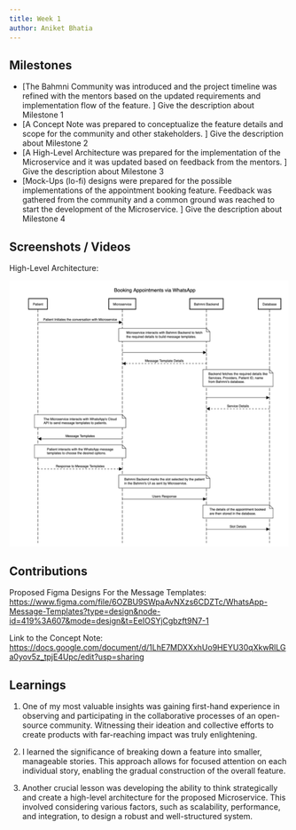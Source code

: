```yaml
---
title: Week 1
author: Aniket Bhatia   
---
```


## Milestones
- [The Bahmni Community was introduced and the project timeline was refined with the mentors based on the updated requirements and implementation flow of the feature. ] Give the description about Milestone 1
- [A Concept Note was prepared to conceptualize the feature details and scope for the community and other stakeholders. ] Give the description about Milestone 2
- [A High-Level Architecture was prepared for the implementation of the Microservice and it was updated based on feedback from the mentors. ] Give the description about Milestone 3
- [Mock-Ups (lo-fi) designs were prepared for the possible implementations of the appointment booking feature. Feedback was gathered from the community and a common ground was reached to start the development of the Microservice. ] Give the description about Milestone 4

## Screenshots / Videos 

High-Level Architecture:

![High-Level Architecture](image.png)

## Contributions

Proposed Figma Designs For the Message Templates: https://www.figma.com/file/6OZBU9SWpaAvNXzs6CDZTc/WhatsApp-Message-Templates?type=design&node-id=419%3A607&mode=design&t=EeIOSYjCgbzft9N7-1

Link to the Concept Note: https://docs.google.com/document/d/1LhE7MDXXxhUo9HEYU30qXkwRlLGa0yov5z_tpjE4Upc/edit?usp=sharing

## Learnings

1. One of my most valuable insights was gaining first-hand experience in observing and participating in the collaborative processes of an open-source community. Witnessing their ideation and collective efforts to create products with far-reaching impact was truly enlightening.

2. I learned the significance of breaking down a feature into smaller, manageable stories. This approach allows for focused attention on each individual story, enabling the gradual construction of the overall feature.

3. Another crucial lesson was developing the ability to think strategically and create a high-level architecture for the proposed Microservice. This involved considering various factors, such as scalability, performance, and integration, to design a robust and well-structured system.

